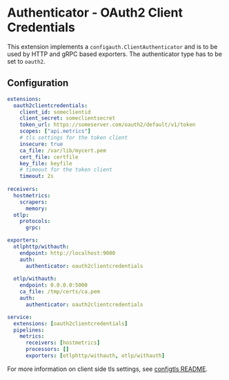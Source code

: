 # Authenticator - OAuth2 Client Credentials

This extension implements a `configauth.ClientAuthenticator` and is to be used by HTTP and gRPC based exporters.
The authenticator type has to be set to `oauth2`.

## Configuration

```yaml
extensions:
  oauth2clientcredentials:
    client_id: someclientid
    client_secret: someclientsecret
    token_url: https://someserver.com/oauth2/default/v1/token
    scopes: ["api.metrics"]
    # tls settings for the token client
    insecure: true
    ca_file: /var/lib/mycert.pem
    cert_file: certfile
    key_file: keyfile
    # timeout for the token client
    timeout: 2s
    
receivers:
  hostmetrics:
    scrapers:
      memory:
  otlp:
    protocols:
      grpc:

exporters:
  otlphttp/withauth:
    endpoint: http://localhost:9000
    auth:
      authenticator: oauth2clientcredentials
      
  otlp/withauth:
    endpoint: 0.0.0.0:5000
    ca_file: /tmp/certs/ca.pem
    auth:
      authenticator: oauth2clientcredentials

service:
  extensions: [oauth2clientcredentials]
  pipelines:
    metrics:
      receivers: [hostmetrics]
      processors: []
      exporters: [otlphttp/withauth, otlp/withauth]
```

For more information on client side tls settings, see [configtls README](../config/configtls/README.md).